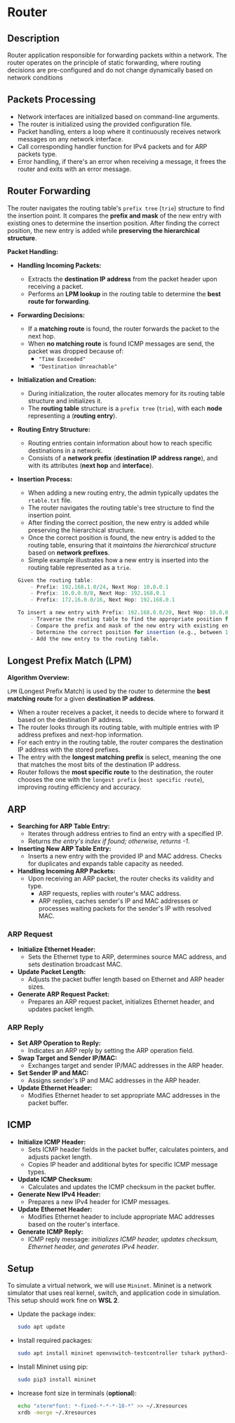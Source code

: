 # Router

## Description

Router application responsible for forwarding packets within a network. The router operates on the principle of static forwarding, where routing decisions are pre-configured and do not change dynamically based on network conditions

## Packets Processing

- Network interfaces are initialized based on command-line arguments.
- The router is initialized using the provided configuration file.
- Packet handling, enters a loop where it continuously receives network messages on any network interface.
- Call corresponding handler function for IPv4 packets and for ARP packets type.
- Error handling, if there's an error when receiving a message, it frees the router and exits with an error message.

## Router Forwarding

The router navigates the routing table's `prefix tree` (`trie`) structure to find the insertion point.
It compares the **prefix and mask** of the new entry with existing ones to determine the insertion position.
After finding the correct position, the new entry is added while **preserving the hierarchical structure**.

**Packet Handling:**

- **Handling Incoming Packets:**
  - Extracts the **destination IP address** from the packet header upon receiving a packet.
  - Performs an **LPM lookup** in the routing table to determine the **best route for forwarding**.

- **Forwarding Decisions:**
  - If a **matching route** is found, the router forwards the packet to the next hop.
  - When **no matching route** is found ICMP messages are send, the packet was dropped because of:
    - `"Time Exceeded"`
    - `"Destination Unreachable"`

- **Initialization and Creation:**
  - During initialization, the router allocates memory for its routing table structure and initializes it.
  - The **routing table** structure is a `prefix tree` (`trie`), with each **node** representing a (**routing entry**).

- **Routing Entry Structure:**
  - Routing entries contain information about how to reach specific destinations in a network.
  - Consists of a **network prefix** (**destination IP address range**), and with its attributes (**next hop** and **interface**).

- **Insertion Process:**
  - When adding a new routing entry, the admin typically updates the `rtable.txt` file.
  - The router navigates the routing table's tree structure to find the insertion point.
  - After finding the correct position, the new entry is added while preserving the hierarchical structure.
  - Once the correct position is found, the new entry is added to the routing table, ensuring that it *maintains the hierarchical structure* based on **network prefixes**.
  - Simple example illustrates how a new entry is inserted into the routing table represented as a `trie`.

  ```r
  Given the routing table:
      - Prefix: 192.168.1.0/24, Next Hop: 10.0.0.1
      - Prefix: 10.0.0.0/8, Next Hop: 192.168.0.1
      - Prefix: 172.16.0.0/16, Next Hop: 192.168.0.1

  To insert a new entry with Prefix: 192.168.0.0/20, Next Hop: 10.0.0.2:
      - Traverse the routing table to find the appropriate position for the new entry.
      - Compare the prefix and mask of the new entry with existing entries.
      - Determine the correct position for insertion (e.g., between 192.168.1.0/24 and 172.16.0.0/16).
      - Add the new entry to the routing table.
  ```

## Longest Prefix Match (LPM)

**Algorithm Overview:**

`LPM` (Longest Prefix Match) is used by the router to determine the **best matching route** for a given **destination IP address**.

- When a router receives a packet, it needs to decide where to forward it based on the destination IP address.
- The router looks through its routing table, with multiple entries with IP address prefixes and next-hop information.
- For each entry in the routing table, the router compares the destination IP address with the stored prefixes.
- The entry with the **longest matching prefix** is select, meaning the one that matches the most bits of the destination IP address.
- Router follows the **most specific route** to the destination, the router chooses the one with the `longest prefix` (`most specific route`), improving routing efficiency and accuracy.

## ARP

- **Searching for ARP Table Entry:**
  - Iterates through address entries to find an entry with a specified IP.
  - Returns *the entry's index if found; otherwise, returns -1*.
- **Inserting New ARP Table Entry:**
  - Inserts a new entry with the provided IP and MAC address. Checks for duplicates and expands table capacity as needed.
- **Handling Incoming ARP Packets:**
  - Upon receiving an ARP packet, the router checks its validity and type.
    - ARP requests, replies with router's MAC address.
    - ARP replies, caches sender's IP and MAC addresses or processes waiting packets for the sender's IP with resolved MAC.

### ARP Request

- **Initialize Ethernet Header:**
  - Sets the Ethernet type to ARP, determines source MAC address, and sets destination broadcast MAC.
- **Update Packet Length:**
  - Adjusts the packet buffer length based on Ethernet and ARP header sizes.
- **Generate ARP Request Packet:**
  - Prepares an ARP request packet, initializes Ethernet header, and updates packet length.

### ARP Reply

- **Set ARP Operation to Reply:**
  - Indicates an ARP reply by setting the ARP operation field.
- **Swap Target and Sender IP/MAC:**
  - Exchanges target and sender IP/MAC addresses in the ARP header.
- **Set Sender IP and MAC:**
  - Assigns sender's IP and MAC addresses in the ARP header.
- **Update Ethernet Header:**
  - Modifies Ethernet header to set appropriate MAC addresses in the packet buffer.

## ICMP

- **Initialize ICMP Header:**
  - Sets ICMP header fields in the packet buffer, calculates pointers, and adjusts packet length.
  - Copies IP header and additional bytes for specific ICMP message types.
- **Update ICMP Checksum:**
  - Calculates and updates the ICMP checksum in the packet buffer.
- **Generate New IPv4 Header:**
  - Prepares a new IPv4 header for ICMP messages.
- **Update Ethernet Header:**
  - Modifies Ethernet header to include appropriate MAC addresses based on the router's interface.
- **Generate ICMP Reply:**
  - ICMP reply message: *initializes ICMP header, updates checksum, Ethernet header, and generates IPv4 header*.

## Setup

To simulate a virtual network, we will use `Mininet`. Mininet is a network simulator that uses real kernel, switch, and application code in simulation. This setup should work fine on **WSL 2**.

- Update the package index:

  ```bash
  sudo apt update
  ```

- Install required packages:

    ```bash
    sudo apt install mininet openvswitch-testcontroller tshark python3-click python3-scapy xterm python3-pip
    ```

- Install Mininet using pip:

    ```bash
    sudo pip3 install mininet
    ```

- Increase font size in terminals (**optional**):

    ```bash
    echo "xterm*font: *-fixed-*-*-*-18-*" >> ~/.Xresources
    xrdb -merge ~/.Xresources
    ```
